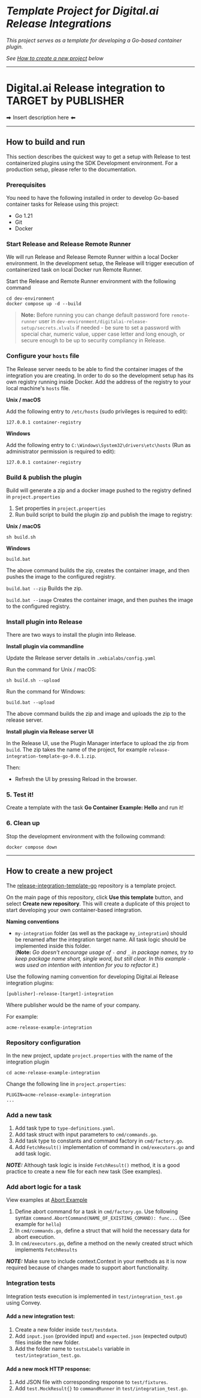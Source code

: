 # _Template Project for Digital.ai Release Integrations_

_This project serves as a template for developing a Go-based container plugin._

_See [How to create a new project](#how-to-create-a-new-project) below_

---

# Digital.ai Release integration to TARGET by PUBLISHER

⮕ Insert description here ⬅

---
## How to build and run

This section describes the quickest way to get a setup with Release to test containerized plugins using the SDK Development environment. For a production setup, please refer to the documentation. <!-- XXX insert link to documentation -->

### Prerequisites

You need to have the following installed in order to develop Go-based container tasks for Release using this project:

* Go 1.21
* Git
* Docker

### Start Release and Release Remote Runner

We will run Release and Release Remote Runner within a local Docker environment. In the development setup, the Release will trigger execution of containerized task on local Docker run Remote Runner.

Start the Release and Remote Runner environment with the following command

```commandline
cd dev-environment
docker compose up -d --build
```

>**Note:** Before running you can change default password fore `remote-runner` user in `dev-environment/digitalai-release-setup/secrets.xlvals` if needed - be sure to set a password with special char, numeric value, upper case letter and long enough, or secure enough to be up to security compliancy in Release.

### Configure your `hosts` file

The Release server needs to be able to find the container images of the integration you are creating. In order to do so the development setup has its own registry running inside Docker. Add the address of the registry to your local machine's `hosts` file.

**Unix / macOS**

Add the following entry to `/etc/hosts` (sudo privileges is required to edit):

    127.0.0.1 container-registry

**Windows**

Add the following entry to `C:\Windows\System32\drivers\etc\hosts` (Run as administrator permission is required to edit):

    127.0.0.1 container-registry


### Build & publish the plugin

Build will generate a zip and a docker image pushed to the registry defined in `project.properties`

1. Set properties in `project.properties`
2. Run build script to build the plugin zip and publish the image to registry:

**Unix / macOS**

```commandline
sh build.sh 
```

**Windows**

```commandline
build.bat 
```
The above command builds the zip, creates the container image, and then pushes the image to the configured registry.

`build.bat --zip` Builds the zip.

`build.bat --image` Creates the container image, and then pushes the image to the configured registry.

### Install plugin into Release

There are two ways to install the plugin into Release.

**Install plugin via commandline**

Update the Release server details in `.xebialabs/config.yaml`

Run the command for Unix / macOS:
```commandline
sh build.sh --upload 
```

Run the command for Windows:
```commandline
build.bat --upload 
```
The above command builds the zip and image and uploads the zip to the release server.

**Install plugin via Release server UI**

In the Release UI, use the Plugin Manager interface to upload the zip from `build`.
The zip takes the name of the project, for example `release-integration-template-go-0.0.1.zip`.

Then:
* Refresh the UI by pressing Reload in the browser.

### 5. Test it!

Create a template with the task **Go Container Example: Hello** and run it!

### 6. Clean up

Stop the development environment with the following command:

    docker compose down

---

## How to create a new project

The  [release-integration-template-go](https://github.com/digital-ai/release-integration-template-go) repository is a template project.

On the main page of this repository, click **Use this template** button, and select **Create new repository**. This will create a duplicate of this project to start developing your own container-based integration.

**Naming conventions**

- `my-integration` folder (as well as the package `my_integration`) should be renamed after the integration target name. 
All task logic should be implemented inside this folder.\
(**Note:** *Go doesn't encourage usage of `-` and `_` in package names, try to keep package name short, single word, but still clear. In this example `-` was used on intention with intention for you to refactor it.*)


Use the following naming convention for developing Digital.ai Release integration plugins:

    [publisher]-release-[target]-integration

Where publisher would be the name of your company.

For example:

    acme-release-example-integration

### Repository configuration

In the new project, update `project.properties` with the name of the integration plugin

```commandline
cd acme-release-example-integration
```

Change the following line in `project.properties`:

```
PLUGIN=acme-release-example-integration
...
```
### Add a new task

1. Add task type to `type-definitions.yaml`.
2. Add task struct with input parameters to `cmd/commands.go`.
3. Add task type to constants and command factory in `cmd/factory.go`.
4. Add `FetchResult()` implementation of command in `cmd/executors.go` and add task logic.

**_NOTE:_** Although task logic is inside `FetchResult()` method, it is a good practice to create a new file for each new task (See examples).

### Add abort logic for a task

View examples at [Abort Example](my-integration/cmd/getlatestrelease)

1. Define abort command for a task in `cmd/factory.go`. Use following syntax `command.AbortCommand(NAME_OF_EXISTING_COMAND): func...` (See example for `hello`)
2. In `cmd/commands.go`, define a struct that will hold the necessary data for abort execution.
3. In `cmd/executors.go`, define a method on the newly created struct which implements `FetchResults`

**_NOTE:_** Make sure to include context.Context in your methods as it is now required because of changes made to support abort functionality.




### Integration tests

Integration tests execution is implemented in `test/integration_test.go` using Convey. 

#### Add a new integration test:
1. Create a new folder inside `test/testdata`.
2. Add `input.json` (provided input) and `expected.json` (expected output) files inside the new folder.
3. Add the folder name to `testsLabels` variable in `test/integration_test.go`.

#### Add a new mock HTTP response:
1. Add JSON file with corresponding response to `test/fixtures`.
2. Add `test.MockResult{}` to `commandRunner` in `test/integration_test.go`.
